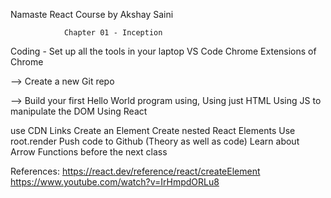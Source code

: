 Namaste React Course by Akshay Saini

                Chapter 01 - Inception


Coding -
    Set up all the tools in your laptop
    VS Code
    Chrome
    Extensions of Chrome

--> Create a new Git repo

--> Build your first Hello World program using,
            Using just HTML
            Using JS to manipulate the DOM
            Using React


use CDN Links
Create an Element
Create nested React Elements
Use root.render
Push code to Github (Theory as well as code)
Learn about Arrow Functions before the next class


References:
        https://react.dev/reference/react/createElement
        https://www.youtube.com/watch?v=IrHmpdORLu8
